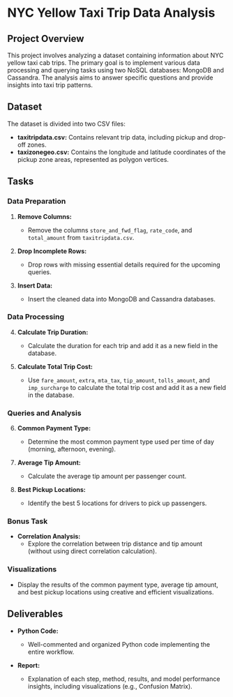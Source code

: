 # NYC Yellow Taxi Trip Data Analysis

## Project Overview

This project involves analyzing a dataset containing information about NYC yellow taxi cab trips. The primary goal is to implement various data processing and querying tasks using two NoSQL databases: MongoDB and Cassandra. The analysis aims to answer specific questions and provide insights into taxi trip patterns.

## Dataset

The dataset is divided into two CSV files:
- **taxitripdata.csv:** Contains relevant trip data, including pickup and drop-off zones.
- **taxizonegeo.csv:** Contains the longitude and latitude coordinates of the pickup zone areas, represented as polygon vertices.

## Tasks

### Data Preparation
1. **Remove Columns:**
   - Remove the columns `store_and_fwd_flag`, `rate_code`, and `total_amount` from `taxitripdata.csv`.

2. **Drop Incomplete Rows:**
   - Drop rows with missing essential details required for the upcoming queries.

3. **Insert Data:**
   - Insert the cleaned data into MongoDB and Cassandra databases.

### Data Processing
4. **Calculate Trip Duration:**
   - Calculate the duration for each trip and add it as a new field in the database.

5. **Calculate Total Trip Cost:**
   - Use `fare_amount`, `extra`, `mta_tax`, `tip_amount`, `tolls_amount`, and `imp_surcharge` to calculate the total trip cost and add it as a new field in the database.

### Queries and Analysis
6. **Common Payment Type:**
   - Determine the most common payment type used per time of day (morning, afternoon, evening).

7. **Average Tip Amount:**
   - Calculate the average tip amount per passenger count.

8. **Best Pickup Locations:**
   - Identify the best 5 locations for drivers to pick up passengers.

### Bonus Task
- **Correlation Analysis:**
  - Explore the correlation between trip distance and tip amount (without using direct correlation calculation).

### Visualizations
- Display the results of the common payment type, average tip amount, and best pickup locations using creative and efficient visualizations.

## Deliverables

- **Python Code:**
  - Well-commented and organized Python code implementing the entire workflow.
  
- **Report:**
  - Explanation of each step, method, results, and model performance insights, including visualizations (e.g., Confusion Matrix).

